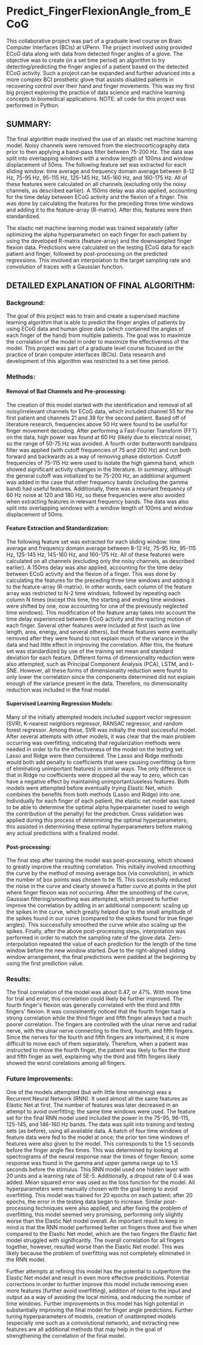 # Predict_FingerFlexionAngle_from_ECoG
This collaborative project was part of a graduate level course on Brain Computer Interfaces (BCIs) at UPenn. The project involved using provided ECoG data along with data from detected finger angles of a glove. The objective was to create (in a set time period) an algorithm to try detecting/predicting the finger angles of a patient based on the detected ECoG activity. Such a project can be expanded and further advanced into a more complex BCI prosthetic glove that assists disabled patients in recovering control over their hand and finger movements. This was my first big project exploring the practice of data science and machine learning concepts to biomedical applications. NOTE: all code for this project was performed in Python. 


## SUMMARY:

The final algorithm made involved the use of an elastic net machine learning model. Noisy channels were removed from the electrocorticography data prior to then applying a band-pass filter between 75-200 Hz. The data was split into overlapping windows with a window length of 100ms and window displacement of 50ms. The following feature set was extracted for each sliding window: time average and frequency domain average between 8-12 Hz, 75-95 Hz, 95-115 Hz, 125-145 Hz, 145-160 Hz, and 160-175 Hz. All of these features were calculated on all channels (excluding only the noisy channels, as described earlier). A 150ms delay was also applied, accounting for the time delay between ECoG activity and the flexion of a finger. This was done by calculating the features for the preceding three time windows and adding it to the feature-array (R-matrix). After this, features were then standardized. 

The elastic net machine learning model was trained separately (after optimizing the alpha hyperparameter) on each finger for each patient by using the developed R-matrix (feature-array) and the downsampled finger flexion data. Predictions were calculated on the testing ECoG data for each patient and finger, followed by post-processing on the predicted regressions. This involved an interpolation to the target sampling rate and convolution of traces with a Gaussian function. 


## DETAILED EXPLANATION OF FINAL ALGORITHM:

### Background:

The goal of this project was to train and create a supervised machine learning algorithm that is able to predict the finger angles of patients by using ECoG data and human glove data (which contained the angles of each finger of the hand) from multiple patients. The goal was to maximize the correlation of the model in order to maximize the effectiveness of the model. This project was part of a graduate level course focused on the practice of brain computer interfaces (BCIs). Data research and development of this algorithm was restricted to a set time period. 

### Methods:

#### Removal of Bad Channels and Pre-processing:

The creation of this model started with the identification and removal of all noisy/irrelevant channels for ECoG data, which included channel 55 for the first patient and channels 21 and 38 for the second patient. Based off of literature research, frequencies above 50 Hz were found to be useful for finger movement decoding. After performing a Fast-Fourier Transform (FFT) on the data, high power was found at 60 Hz (likely due to electrical noise), so the range of 50-75 Hz was avoided. A fourth order butterworth bandpass filter was applied (with cutoff frequencies of 75 and 200 Hz) and run both forward and backwards as a way of removing phase distortion. Cutoff frequencies of 75-115 Hz were used to isolate the high gamma band, which showed significant activity changes in the literature. In summary, although the general cutoff was initialized to be 75-200 Hz, an additional argument was added in the case that other frequency bands (including the gamma band) had useful features. Additionally, there was a resonant frequency of 60 Hz noise at 120 and 180 Hz, so these frequencies were also avoided when extracting features in relevant frequency bands. The data was also split into overlapping windows with a window length of 100ms and window displacement of 50ms. 

#### Feature Extraction and Standardization:

The following feature set was extracted for each sliding window: time average and frequency domain average between 8-12 Hz, 75-95 Hz, 95-115 Hz, 125-145 Hz, 145-160 Hz, and 160-175 Hz. All of these features were calculated on all channels (excluding only the noisy channels, as described earlier). A 150ms delay was also applied, accounting for the time delay between ECoG activity and the flexion of a finger. This was done by calculating the features for the preceding three time windows and adding it to the feature-array (R-matrix). In other words, each column of the feature array was restricted to N-2 time windows, followed by repeating each column N times (except this time, the starting and ending time windows were shifted by one, now accounting for one of the previously neglected time windows). This modification of the feature array takes into account the time delay experienced between ECoG activity and the reacting motion of each finger. Several other features were included at first (such as line length, area, energy, and several others), but these features were eventually removed after they were found to not explain much of the variance in the data and had little effect in improving the correlation. After this, the feature set was standardized by use of the training set mean and standard deviation for each feature. Different forms of dimensionality reduction were also attempted, such as Principal Component Analysis (PCA), LSTM, and t-SNE. However, all these forms of dimensionality reduction were found to only lower the correlation since the components determined did not explain enough of the variance present in the data. Therefore, no dimensionality reduction was included in the final model. 

#### Supervised Learning Regression Models:

Many of the initially attempted models included support vector regression (SVR), K-nearest neighbors regressor, RANSAC regressor, and random forest regressor. Among these, SVR was initially the most successful model. After several attempts with other models, it was clear that the main problem occurring was overfitting, indicating that regularization methods were needed in order to fix the effectiveness of the model on the testing set. Lasso and Ridge were then considered. The Lasso and Ridge methods would both add penalty to coefficients that were causing overfitting (a form of eliminating unimportant features) in similar ways. The only difference is that in Ridge no coefficients were dropped all the way to zero, which can have a negative effect by maintaining unimportant/useless features. Both models were attempted before eventually trying Elastic Net, which combines the benefits from both methods (Lasso and Ridge) into one. Individually for each finger of each patient, the elastic net model was tuned to be able to determine the optimal alpha hyperparameter (used to weigh the contribution of the penalty) for the prediction. Cross validation was applied during this process of determining the optimal hyperparameters; this assisted in determining these optimal hyperparameters before making any actual predictions with a finalized model. 

#### Post-processing:

The final step after training the model was post-processing, which showed to greatly improve the resulting correlation. This initially involved smoothing the curve by the method of moving average box (via convolution), in which the number of box points was chosen to be 15. This successfully reduced the noise in the curve and clearly showed a flatter curve at points in the plot where finger flexion was not occurring. After the smoothing of the curve, Gaussian filtering/smoothing was attempted, which proved to further improve the correlation by adding in an additional component: scaling up the spikes in the curve, which greatly helped due to the small amplitude of the spikes found in our curve (compared to the spikes found for true finger angles). This successfully smoothed the curve while also scaling up the spikes. Finally, after the above post-processing steps, interpolation was performed in order to match the sampling rate of the glove data. Zero-interpolation repeated the value of each prediction for the length of the time window before the new window started. Due to the right-aligned sliding window arrangement, the final predictions were padded at the beginning by using the first prediction value.

### Results:

The final correlation of the model was about 0.47, or 47%. With more time for trial and error, this correlation could likely be further improved. The fourth finger's flexion was generally correlated with the third and fifth fingers' flexion. It was consistnently noticed that the fourth finger had a strong correlation while the third finger and fifth finger always had a much poorer correlation. The fingers are controlled with the ulnar nerve and radial nerve, with the ulnar nerve connecting to the third, fourth, and fifth fingers. Since the nerves for the fourth and fifth fingers are intertwined, it is more difficult to move each of them separately. Therefore, when a patient was instructed to move the fourth finger, the patient was likely to flex the third and fifth finger as well, explaining why the third and fifth fingers likely showed the worst corelations among all fingers. 

### Future Improvements:

One of the models attempted (but with little time remaining) was a Recurrent Neural Network (RNN). It used almost all the same features as Elastic Net at first. The number of features was later decreased in an attempt to avoid overfitting; the same time windows were used. The feature set for the final RNN model used included the power in the 75-95, 96-115, 125-145, and 146-160 Hz bands. The data was split into training and testing sets (as before), using all available data. A batch of four time windows of feature data were fed to the model at once; the prior ten time windows of features were also given to the model. This corresponds to the 1.5 seconds before the finger angle flex times. This was determined by looking at spectrograms of the neural response near the times of finger flexion; some response was found in the gamma and upper gamma range up to 1.5 seconds before the stimulus. This RNN model used one hidden layer with 20 units and a learning rate of 5E-5. Additionally, a dropout rate of 0.4 was added. Mean squared error was used as the loss function for the model. All hyperparameters were manually chosen with the goal being to avoid overfitting. This model was trained for 20 epochs on each patient; after 20 epochs, the error in the testing data began to increase. Similar post-processing techniques were also applied, and after fixing the problem of overfitting, this model seemed very promising, performing only slightly worse than the Elastic Net model overall. An important result to keep in mind is that the RNN model performed better on fingers three and five when compared to the Elastic Net model, which are the two fingers the Elastic Net model struggled with significantly. The overall correlation for all fingers together, however, resulted worse than the Elastic Net model. This was likely because the problem of overfitting was not completely eliminated in the RNN model. 

Further attempts at refining this model has the potential to outperform the Elastic Net model and result in even more effective predicitions. Potential corrections in order to further improve this model include removing even more features (further avoid overfitting), addition of noise to the input and output as a way of avoiding the local minima, and reducing the number of time windows. Further improvements in this model has high potential in substantially improving the final model for finger angle predictions. Further tuning hyperparameters of models, creation of unattempted models (especially one such as a convolutional network), and extracting new features are all additional methods that may help in the goal of strengthening the correlation of the final model. 
